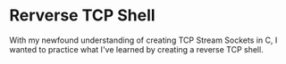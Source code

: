 # Rerverse TCP Shell
With my newfound understanding of creating TCP Stream Sockets in C, I wanted to practice what I've learned by creating a reverse TCP shell.

